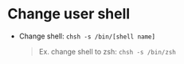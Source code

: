 # Change user shell


* Change shell: `chsh -s /bin/[shell name]`
  > Ex. change shell to zsh: `chsh -s /bin/zsh`
